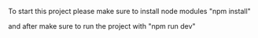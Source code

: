 To start this project please make sure to install node modules 
"npm install"

and after make sure to run the project with 
"npm run dev"
